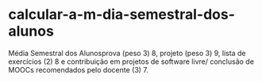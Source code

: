 # calcular-a-m-dia-semestral-dos-alunos
Média Semestral dos Alunosprova (peso 3) 8, projeto (peso 3) 9, lista de exercícios (2) 8 e contribuição em projetos de software livre/ conclusão de MOOCs recomendados pelo docente (3) 7.

